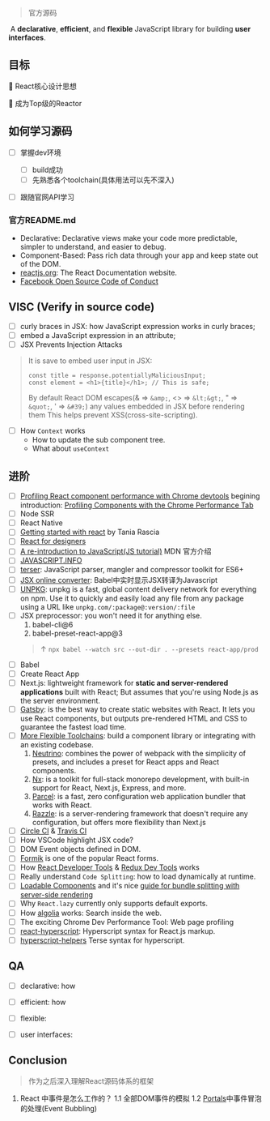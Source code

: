 > 官方源码

​	A **declarative**, **efficient**, and **flexible** JavaScript library for building **user interfaces**.



## 目标

🎯 React核心设计思想

🎯 成为Top级的Reactor



## 如何学习源码

- [ ] 掌握dev环境
  - [ ] build成功
  - [ ] 先熟悉各个toolchain(具体用法可以先不深入)
- [ ] 跟随官网API学习



### 官方README.md

- Declarative: Declarative views make your code more predictable, simpler to understand, and easier to debug.
- Component-Based: Pass rich data through your app and keep state out of the DOM.
- [reactjs.org](https://github.com/reactjs/reactjs.org): The React Documentation website.
- [Facebook Open Source Code of Conduct](https://engineering.fb.com/codeofconduct/)


## VISC (Verify in source code)
- [ ] curly braces in JSX: how JavaScript expression works in curly braces;
- [ ] embed a JavaScript expression in an attribute;
- [ ] JSX Prevents Injection Attacks
> It is save to embed user input in JSX:
> ``` JSX
> const title = response.potentiallyMaliciousInput;
> const element = <h1>{title}</h1>; // This is safe;
> ```
> By default React DOM escapes(& => `&amp;`, <> => `&lt;&gt;`, " => `&quot;`, ' => `&#39;`) any values embedded in JSX before rendering them 
> This helps prevent XSS(cross-site-scripting).

- [ ] How `Context` works
  - How to update the sub component tree.
  - What about `useContext`


## 进阶

- [ ] [Profiling React component performance with Chrome devtools](https://calibreapp.com/blog/react-performance-profiling-optimization) begining introduction: [Profiling Components with the Chrome Performance Tab](https://reactjs.org/docs/optimizing-performance.html)
- [ ] Node SSR
- [ ] React Native
- [ ] [Getting started with react](https://www.taniarascia.com/getting-started-with-react/)  by Tania Rascia
- [ ] [React for designers](https://reactfordesigners.com/)
- [ ] [A re-introduction to JavaScript(JS tutorial)](https://developer.mozilla.org/en-US/docs/Web/JavaScript/A_re-introduction_to_JavaScript) MDN 官方介绍
- [ ] [JAVASCRIPT.INFO](https://javascript.info/) 
- [ ] [terser](https://github.com/terser/terser): JavaScript parser, mangler and compressor toolkit for ES6+
- [ ] [JSX online converter](https://babeljs.io/en/repl#?browsers=&build=&builtIns=false&spec=false&loose=false&code_lz=DwIwrgLhD2B2AEcDCAbAlgYwNYF4DeAFAJTw4B88EAFmgM4B0tAphAMoQCGETBe86WJgBMAXJQBOYJvAC-RGWQBQ8FfAAyaQYuAB6cFDhkgA&debug=false&forceAllTransforms=false&shippedProposals=false&circleciRepo=&evaluate=false&fileSize=false&timeTravel=false&sourceType=module&lineWrap=true&presets=es2015%2Creact%2Cstage-2&prettier=false&targets=&version=7.4.3&externalPlugins=): Babel中实时显示JSX转译为Javascript
- [ ] [UNPKG](https://unpkg.com/): unpkg is a fast, global content delivery network for everything on npm. Use it to quickly and easily load any file from any package using a URL like `unpkg.com/:package@:version/:file`
- [ ] JSX preprocessor: you won't need it for anything else.
  1. babel-cli@6
  2. babel-preset-react-app@3
  > ↑ `npx babel --watch src --out-dir . --presets react-app/prod`
- [ ] Babel
- [ ] Create React App
- [ ] Next.js: lightweight framework for **static and server-rendered applications** built with React; But assumes that you're using Node.js as the server environment.
- [ ] [Gatsby](https://reactjs.org/docs/create-a-new-react-app.html#gatsby): is the best way to create static websites with React. It lets you use React components, but outputs pre-rendered HTML and CSS to guarantee the fastest load time.
- [ ] [More Flexible Toolchains](https://reactjs.org/docs/create-a-new-react-app.html#more-flexible-toolchains): build a component library or integrating with an existing codebase.
  1. [Neutrino](https://neutrinojs.org/): combines the power of webpack with the simplicity of presets, and includes a preset for React apps and React components.
  2. [Nx](https://nx.dev/react/): is a toolkit for full-stack monorepo development, with built-in support for React, Next.js, Express, and more.
  3. [Parcel](https://parceljs.org/): is a fast, zero configuration web application bundler that works with React.
  4. [Razzle](https://github.com/jaredpalmer/razzle): is a server-rendering framework that doesn't require any configuration, but offers more flexibility than Next.js
- [ ] [Circle CI](https://circleci.com/docs/2.0/triggers/#scheduled-builds) & [Travis CI](https://docs.travis-ci.com/user/cron-jobs/)
- [ ] How VSCode highlight JSX code?
- [ ] DOM Event objects defined in DOM.
- [ ] [Formik](https://formik.org/docs/overview) is one of the popular React forms.
- [ ] How [React Developer Tools](https://github.com/facebook/react/tree/master/packages/react-devtools) & [Redux Dev Tools](https://github.com/reduxjs/redux-devtools) works
- [ ] Really understand `Code Splitting`: how to load dynamically at runtime.
- [ ] [Loadable Components](https://github.com/gregberge/loadable-components) and it's nice [guide for bundle splitting with server-side rendering](https://loadable-components.com/docs/server-side-rendering/)
- [ ] Why `React.lazy` currently only supports default exports.
- [ ] How [algolia](https://www.algolia.com/) works: Search inside the web.
- [ ] The exciting Chrome Dev Performance Tool: Web page profiling
- [ ] [react-hyperscript](https://github.com/mlmorg/react-hyperscript): Hyperscript syntax for React.js markup.
- [ ] [hyperscript-helpers](https://github.com/ohanhi/hyperscript-helpers) Terse syntax for hyperscript.

##  QA

- [ ] declarative: how
- [ ] efficient: how
- [ ] flexible:
- [ ] user interfaces:



## Conclusion
> 作为之后深入理解React源码体系的框架
1. React 中事件是怎么工作的？
  1.1 全部DOM事件的模拟
  1.2 [Portals](https://reactjs.org/docs/portals.html)中事件冒泡的处理(Event Bubbling)